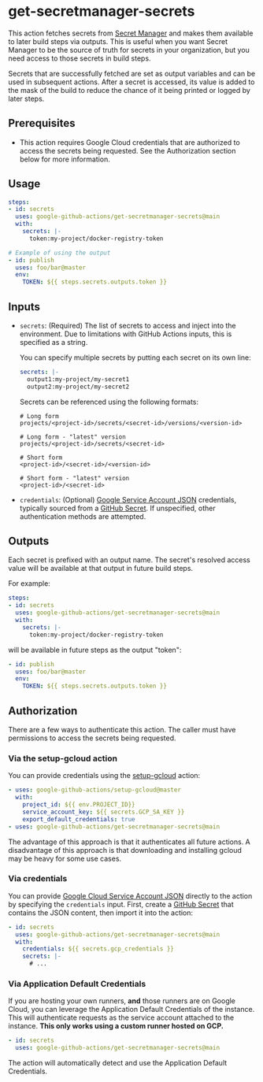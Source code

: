 <!--
Copyright 2019 Google LLC

Licensed under the Apache License, Version 2.0 (the "License");
you may not use this file except in compliance with the License.
You may obtain a copy of the License at

    http://www.apache.org/licenses/LICENSE-2.0

Unless required by applicable law or agreed to in writing, software
distributed under the License is distributed on an "AS IS" BASIS,
WITHOUT WARRANTIES OR CONDITIONS OF ANY KIND, either express or implied.
See the License for the specific language governing permissions and
limitations under the License.
-->

# get-secretmanager-secrets

This action fetches secrets from [Secret Manager][sm] and makes them available
to later build steps via outputs. This is useful when you want Secret Manager to
be the source of truth for secrets in your organization, but you need access to
those secrets in build steps.

Secrets that are successfully fetched are set as output variables and can be
used in subsequent actions. After a secret is accessed, its value is added to
the mask of the build to reduce the chance of it being printed or logged by
later steps.


## Prerequisites

-   This action requires Google Cloud credentials that are authorized to access
    the secrets being requested. See the Authorization section below for more
    information.


## Usage

```yaml
steps:
- id: secrets
  uses: google-github-actions/get-secretmanager-secrets@main
  with:
    secrets: |-
      token:my-project/docker-registry-token

# Example of using the output
- id: publish
  uses: foo/bar@master
  env:
    TOKEN: ${{ steps.secrets.outputs.token }}
```


## Inputs

-   `secrets`: (Required) The list of secrets to access and inject into the
    environment. Due to limitations with GitHub Actions inputs, this is
    specified as a string.

    You can specify multiple secrets by putting each secret on its own line:

    ```yaml
    secrets: |-
      output1:my-project/my-secret1
      output2:my-project/my-secret2
    ```

    Secrets can be referenced using the following formats:

    ```text
    # Long form
    projects/<project-id>/secrets/<secret-id>/versions/<version-id>

    # Long form - "latest" version
    projects/<project-id>/secrets/<secret-id>

    # Short form
    <project-id>/<secret-id>/<version-id>

    # Short form - "latest" version
    <project-id>/<secret-id>
    ```

-   `credentials`: (Optional) [Google Service Account JSON][sa] credentials,
    typically sourced from a [GitHub Secret][gh-secret]. If unspecified, other
    authentication methods are attempted.


## Outputs

Each secret is prefixed with an output name. The secret's resolved access value
will be available at that output in future build steps.

For example:

```yaml
steps:
- id: secrets
  uses: google-github-actions/get-secretmanager-secrets@main
  with:
    secrets: |-
      token:my-project/docker-registry-token
```

will be available in future steps as the output "token":

```yaml
- id: publish
  uses: foo/bar@master
  env:
    TOKEN: ${{ steps.secrets.outputs.token }}
```


## Authorization

There are a few ways to authenticate this action. The caller must have
permissions to access the secrets being requested.

### Via the setup-gcloud action

You can provide credentials using the [setup-gcloud][setup-gcloud] action:

```yaml
- uses: google-github-actions/setup-gcloud@master
  with:
    project_id: ${{ env.PROJECT_ID}}
    service_account_key: ${{ secrets.GCP_SA_KEY }}
    export_default_credentials: true
- uses: google-github-actions/get-secretmanager-secrets@main
```

The advantage of this approach is that it authenticates all future actions. A
disadvantage of this approach is that downloading and installing gcloud may be
heavy for some use cases.

### Via credentials

You can provide [Google Cloud Service Account JSON][sa] directly to the action
by specifying the `credentials` input. First, create a [GitHub
Secret][gh-secret] that contains the JSON content, then import it into the
action:

```yaml
- id: secrets
  uses: google-github-actions/get-secretmanager-secrets@main
  with:
    credentials: ${{ secrets.gcp_credentials }}
    secrets: |-
      # ...
```

### Via Application Default Credentials

If you are hosting your own runners, **and** those runners are on Google Cloud,
you can leverage the Application Default Credentials of the instance. This will
authenticate requests as the service account attached to the instance. **This
only works using a custom runner hosted on GCP.**

```yaml
- id: secrets
  uses: google-github-actions/get-secretmanager-secrets@main
```

The action will automatically detect and use the Application Default
Credentials.


[sm]: https://cloud.google.com/secret-manager
[sa]: https://cloud.google.com/iam/docs/creating-managing-service-accounts
[gh-runners]: https://help.github.com/en/actions/hosting-your-own-runners/about-self-hosted-runners
[gh-secret]: https://help.github.com/en/actions/configuring-and-managing-workflows/creating-and-storing-encrypted-secrets
[setup-gcloud]: https://github.com/google-github-actions/setup-gcloud
